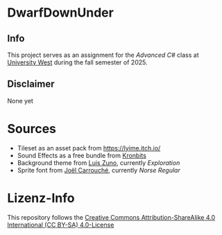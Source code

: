 # DwarfDownUnder
## Info
This project serves as an assignment for the *Advanced C#* class at [University West](https://www.hv.se/) during the fall semester of 2025.

## Disclaimer

None yet

# Sources

- Tileset as an asset pack from https://lyime.itch.io/
- Sound Effects as a free bundle from [Kronbits](https://kronbits.itch.io/retrosfx)
- Background theme from [Luis Zuno](https://soundcloud.com/ansimuz/tracks), currently *Exploration*
- Sprite font from [Joël Carrouché](https://www.1001fonts.com/users/joelcarrouche/), currently *Norse Regular*

# Lizenz-Info

This repository follows the  [Creative Commons Attribution-ShareAlike 4.0 International (CC BY-SA) 4.0-License](https://creativecommons.org/licenses/by-sa/4.0/)